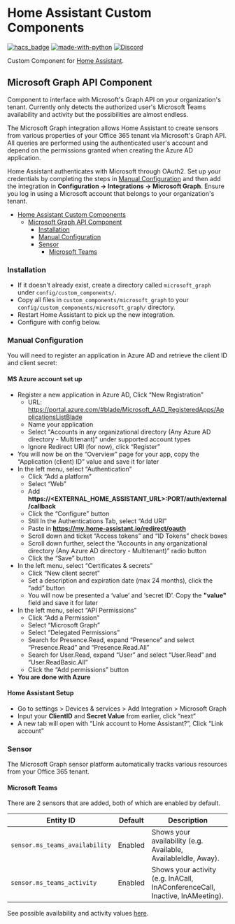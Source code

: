 # Home Assistant Custom Components

[![hacs_badge](https://img.shields.io/badge/HACS-Custom-orange.svg)](https://github.com/hacs/integration) [![made-with-python](https://img.shields.io/badge/Made%20with-Python-1f425f.svg)](https://www.python.org/)
[![Discord](https://img.shields.io/discord/330944238910963714?label=discord)](https://discord.gg/AnNenrd2)

Custom Component for [Home Assistant](http://www.home-assistant.io).

## Microsoft Graph API Component

Component to interface with Microsoft's Graph API on your organization's tenant.
Currently only detects the authorized user's Microsoft Teams availability and activity but the possibilities are almost endless.

The Microsoft Graph integration allows Home Assistant to create sensors from various properties of your Office 365 tenant via Microsoft's Graph API. All queries are performed using the authenticated user's account and depend on the permissions granted when creating the Azure AD application.

Home Assistant authenticates with Microsoft through OAuth2. Set up your credentials by completing the steps in [Manual Configuration](#manual-configuration) and then add the integration in **Configuration -> Integrations -> Microsoft Graph**. Ensure you log in using a Microsoft account that belongs to your organization's tenant.

- [Home Assistant Custom Components](#home-assistant-custom-components)
  - [Microsoft Graph API Component](#microsoft-graph-api-component)
    - [Installation](#installation)
    - [Manual Configuration](#manual-configuration)
    - [Sensor](#sensor)
      - [Microsoft Teams](#microsoft-teams)

### Installation

- If it doesn't already exist, create a directory called `microsoft_graph` under `config/custom_components/`.
- Copy all files in `custom_components/microsoft_graph` to your `config/custom_components/microsoft_graph/` directory.
- Restart Home Assistant to pick up the new integration.
- Configure with config below.

### Manual Configuration

You will need to register an application in Azure AD and retrieve the client ID and client secret:


#### MS Azure account set up
- Register a new application in Azure AD, Click “New Registration”
  - URL: https://portal.azure.com/#blade/Microsoft_AAD_RegisteredApps/ApplicationsListBlade
  - Name your application
  - Select "Accounts in any organizational directory (Any Azure AD directory - Multitenant)" under supported account types
  - Ignore Redirect URI (for now), click “Register”
- You will now be on the “Overview” page for your app, copy the “Application (client) ID” value and save it for later
- In the left menu, select “Authentication”
  - Click “Add a platform”
  - Select “Web”
  - Add **https://<EXTERNAL_HOME_ASSISTANT_URL>:PORT/auth/external/callback**
  - Click the “Configure” button
  - Still In the Authentications Tab, select “Add URI” 
  - Paste in **https://my.home-assistant.io/redirect/oauth**
  - Scroll down and ticket “Access tokens” and “ID Tokens” check boxes
  - Scroll down further, select the “Accounts in any organizational directory (Any Azure AD directory - Multitenant)” radio button
  - Click the “Save” button
- In the left menu, select “Certificates & secrets”
  - Click “New client secret”
  - Set a description and expiration date (max 24 months), click the “add” button
  - You will now be presented a ‘value’ and ‘secret ID’. Copy the **"value"** field and save it for later
- In the left menu, select “API Permissions”
  - Click “Add a Permission”
  - Select “Microsoft Graph”
  - Select “Delegated Permissions”
  - Search for Presence.Read, expand “Presence” and select “Presence.Read” and “Presence.Read.All”
  - Search for User.Read, expand “User” and select “User.Read” and “User.ReadBasic.All”
  - Click the “Add permissions” button
- **You are done with Azure**



#### Home Assistant Setup
- Go to settings > Devices & services > Add Integration > Microsoft Graph
- Input your **ClientID** and **Secret Value** from earlier, click “next”
- A new tab will open with “Link account to Home Assistant?”, Click “Link account”


### Sensor

The Microsoft Graph sensor platform automatically tracks various resources from your Office 365 tenant.

#### Microsoft Teams

There are 2 sensors that are added, both of which are enabled by default.

| Entity ID | Default | Description                                                                                        |
| ---------------------------------| ------ | -----------------------------------------------------------------------------|
| `sensor.ms_teams_availability` | Enabled  | Shows your availability (e.g. Available, AvailableIdle, Away).               |
| `sensor.ms_teams_activity`     | Enabled  | Shows your activity (e.g. InACall, InAConferenceCall, Inactive, InAMeeting). |

See possible availability and activity values [here](https://docs.microsoft.com/en-us/graph/api/resources/presence?view=graph-rest-beta#properties).
